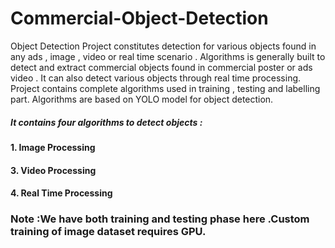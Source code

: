# Commercial-Object-Detection
Object Detection Project constitutes detection for various objects found in any ads , image , video or real time scenario . Algorithms is generally built to detect and extract commercial objects found in commercial poster or ads video . It can also detect various objects through real time processing.  Project contains complete algorithms used in training , testing and labelling part. Algorithms are based on YOLO model for object detection. 
##### It contains four algorithms to detect objects : 
#### 1. Image Processing 
#### 3. Video Processing 
#### 4. Real Time Processing
### Note :We have both training and testing phase here .Custom training of image dataset requires GPU.

